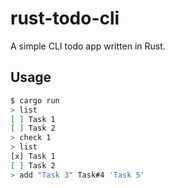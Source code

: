# rust-todo-cli

A simple CLI todo app written in Rust.

## Usage

```bash
$ cargo run
> list
[ ] Task 1
[ ] Task 2
> check 1
> list
[x] Task 1
[ ] Task 2
> add "Task 3" Task#4 'Task 5'
```
